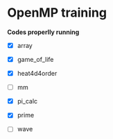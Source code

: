 # OpenMP training

**Codes properlly running**

- [x] array
- [x] game_of_life
- [x] heat4d4order
- [ ] mm
- [x] pi_calc
- [x] prime
- [ ] wave

